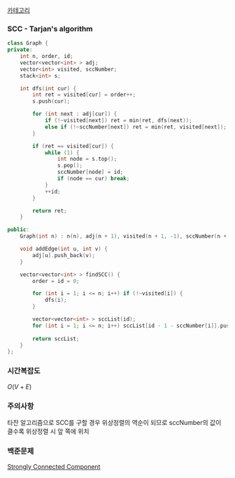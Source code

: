 [카테고리](/README.md)
### SCC - Tarjan's algorithm
```cpp
class Graph {
private:
    int n, order, id;
    vector<vector<int> > adj;
    vector<int> visited, sccNumber;
    stack<int> s;

    int dfs(int cur) {
        int ret = visited[cur] = order++;
        s.push(cur);

        for (int next : adj[cur]) {
            if (!~visited[next]) ret = min(ret, dfs(next));
            else if (!~sccNumber[next]) ret = min(ret, visited[next]);
        }

        if (ret == visited[cur]) {
            while (1) {
                int node = s.top();
                s.pop();
                sccNumber[node] = id;
                if (node == cur) break;
            }
            ++id;
        }

        return ret;
    }

public:
    Graph(int n) : n(n), adj(n + 1), visited(n + 1, -1), sccNumber(n + 1, -1) {}

    void addEdge(int u, int v) {
        adj[u].push_back(v);
    }

    vector<vector<int> > findSCC() {
        order = id = 0;

        for (int i = 1; i <= n; i++) if (!~visited[i]) {
            dfs(i);
        }

        vector<vector<int> > sccList(id);
        for (int i = 1; i <= n; i++) sccList[id - 1 - sccNumber[i]].push_back(i);
        
        return sccList;
    }
};
```
### 시간복잡도 
$O(V + E)$   

### 주의사항
타잔 알고리즘으로 SCC를 구할 경우 위상정렬의 역순이 되므로 sccNumber의 값이 클수록 위상정렬 시 앞 쪽에 위치

### 백준문제
[Strongly Connected Component](https://www.acmicpc.net/problem/2150)